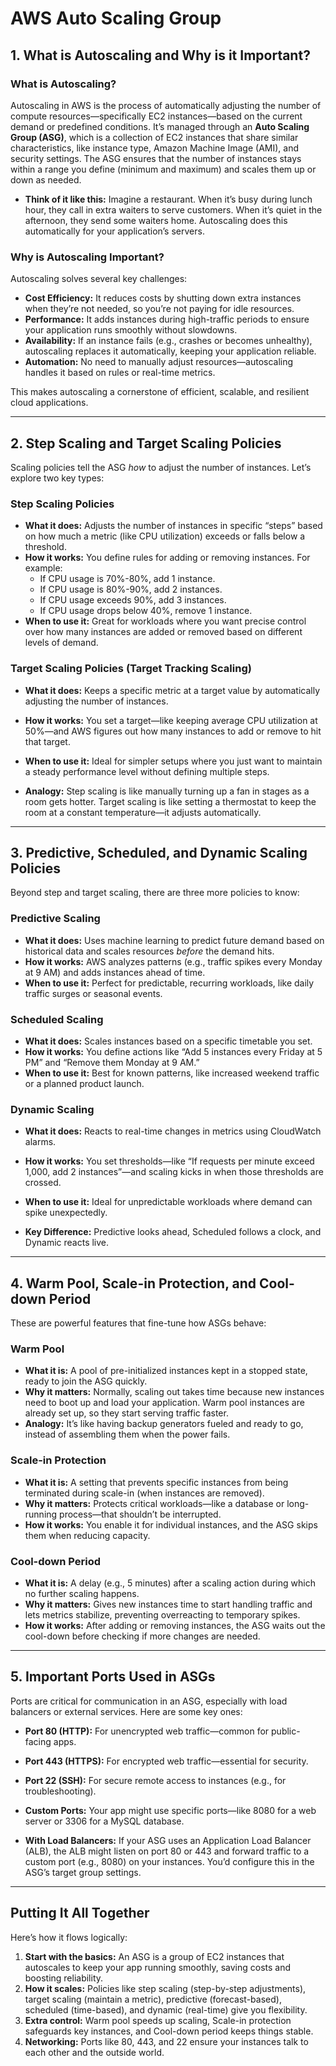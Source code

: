 # AWS Auto Scaling Group
## **1. What is Autoscaling and Why is it Important?**

### **What is Autoscaling?**
Autoscaling in AWS is the process of automatically adjusting the number of compute resources—specifically EC2 instances—based on the current demand or predefined conditions. It’s managed through an **Auto Scaling Group (ASG)**, which is a collection of EC2 instances that share similar characteristics, like instance type, Amazon Machine Image (AMI), and security settings. The ASG ensures that the number of instances stays within a range you define (minimum and maximum) and scales them up or down as needed.

- **Think of it like this:** Imagine a restaurant. When it’s busy during lunch hour, they call in extra waiters to serve customers. When it’s quiet in the afternoon, they send some waiters home. Autoscaling does this automatically for your application’s servers.

### **Why is Autoscaling Important?**
Autoscaling solves several key challenges:
- **Cost Efficiency:** It reduces costs by shutting down extra instances when they’re not needed, so you’re not paying for idle resources.
- **Performance:** It adds instances during high-traffic periods to ensure your application runs smoothly without slowdowns.
- **Availability:** If an instance fails (e.g., crashes or becomes unhealthy), autoscaling replaces it automatically, keeping your application reliable.
- **Automation:** No need to manually adjust resources—autoscaling handles it based on rules or real-time metrics.

This makes autoscaling a cornerstone of efficient, scalable, and resilient cloud applications.

---

## **2. Step Scaling and Target Scaling Policies**

Scaling policies tell the ASG *how* to adjust the number of instances. Let’s explore two key types:

### **Step Scaling Policies**
- **What it does:** Adjusts the number of instances in specific “steps” based on how much a metric (like CPU utilization) exceeds or falls below a threshold.
- **How it works:** You define rules for adding or removing instances. For example:
  - If CPU usage is 70%-80%, add 1 instance.
  - If CPU usage is 80%-90%, add 2 instances.
  - If CPU usage exceeds 90%, add 3 instances.
  - If CPU usage drops below 40%, remove 1 instance.
- **When to use it:** Great for workloads where you want precise control over how many instances are added or removed based on different levels of demand.

### **Target Scaling Policies (Target Tracking Scaling)**
- **What it does:** Keeps a specific metric at a target value by automatically adjusting the number of instances.
- **How it works:** You set a target—like keeping average CPU utilization at 50%—and AWS figures out how many instances to add or remove to hit that target.
- **When to use it:** Ideal for simpler setups where you just want to maintain a steady performance level without defining multiple steps.

- **Analogy:** Step scaling is like manually turning up a fan in stages as a room gets hotter. Target scaling is like setting a thermostat to keep the room at a constant temperature—it adjusts automatically.

---

## **3. Predictive, Scheduled, and Dynamic Scaling Policies**

Beyond step and target scaling, there are three more policies to know:

### **Predictive Scaling**
- **What it does:** Uses machine learning to predict future demand based on historical data and scales resources *before* the demand hits.
- **How it works:** AWS analyzes patterns (e.g., traffic spikes every Monday at 9 AM) and adds instances ahead of time.
- **When to use it:** Perfect for predictable, recurring workloads, like daily traffic surges or seasonal events.

### **Scheduled Scaling**
- **What it does:** Scales instances based on a specific timetable you set.
- **How it works:** You define actions like “Add 5 instances every Friday at 5 PM” and “Remove them Monday at 9 AM.”
- **When to use it:** Best for known patterns, like increased weekend traffic or a planned product launch.

### **Dynamic Scaling**
- **What it does:** Reacts to real-time changes in metrics using CloudWatch alarms.
- **How it works:** You set thresholds—like “If requests per minute exceed 1,000, add 2 instances”—and scaling kicks in when those thresholds are crossed.
- **When to use it:** Ideal for unpredictable workloads where demand can spike unexpectedly.

- **Key Difference:** Predictive looks ahead, Scheduled follows a clock, and Dynamic reacts live.

---

## **4. Warm Pool, Scale-in Protection, and Cool-down Period**

These are powerful features that fine-tune how ASGs behave:

### **Warm Pool**
- **What it is:** A pool of pre-initialized instances kept in a stopped state, ready to join the ASG quickly.
- **Why it matters:** Normally, scaling out takes time because new instances need to boot up and load your application. Warm pool instances are already set up, so they start serving traffic faster.
- **Analogy:** It’s like having backup generators fueled and ready to go, instead of assembling them when the power fails.

### **Scale-in Protection**
- **What it is:** A setting that prevents specific instances from being terminated during scale-in (when instances are removed).
- **Why it matters:** Protects critical workloads—like a database or long-running process—that shouldn’t be interrupted.
- **How it works:** You enable it for individual instances, and the ASG skips them when reducing capacity.

### **Cool-down Period**
- **What it is:** A delay (e.g., 5 minutes) after a scaling action during which no further scaling happens.
- **Why it matters:** Gives new instances time to start handling traffic and lets metrics stabilize, preventing overreacting to temporary spikes.
- **How it works:** After adding or removing instances, the ASG waits out the cool-down before checking if more changes are needed.

---

## **5. Important Ports Used in ASGs**

Ports are critical for communication in an ASG, especially with load balancers or external services. Here are some key ones:

- **Port 80 (HTTP):** For unencrypted web traffic—common for public-facing apps.
- **Port 443 (HTTPS):** For encrypted web traffic—essential for security.
- **Port 22 (SSH):** For secure remote access to instances (e.g., for troubleshooting).
- **Custom Ports:** Your app might use specific ports—like 8080 for a web server or 3306 for a MySQL database.

- **With Load Balancers:** If your ASG uses an Application Load Balancer (ALB), the ALB might listen on port 80 or 443 and forward traffic to a custom port (e.g., 8080) on your instances. You’d configure this in the ASG’s target group settings.

---

## **Putting It All Together**

Here’s how it flows logically:
1. **Start with the basics:** An ASG is a group of EC2 instances that autoscales to keep your app running smoothly, saving costs and boosting reliability.
2. **How it scales:** Policies like step scaling (step-by-step adjustments), target scaling (maintain a metric), predictive (forecast-based), scheduled (time-based), and dynamic (real-time) give you flexibility.
3. **Extra control:** Warm pool speeds up scaling, Scale-in protection safeguards key instances, and Cool-down period keeps things stable.
4. **Networking:** Ports like 80, 443, and 22 ensure your instances talk to each other and the outside world.
